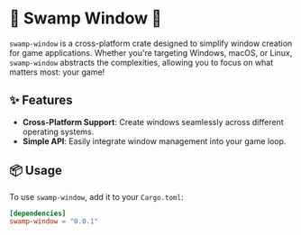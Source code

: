 # 🌿 Swamp Window 🌿

`swamp-window` is a cross-platform crate designed to simplify window creation for game applications. 
Whether you're targeting Windows, macOS, or Linux, `swamp-window` abstracts the complexities,
allowing you to focus on what matters most: your game!

## ✨ Features

- **Cross-Platform Support**: Create windows seamlessly across different operating systems.
- **Simple API**: Easily integrate window management into your game loop.

## 📦 Usage

To use `swamp-window`, add it to your `Cargo.toml`:

```toml
[dependencies]
swamp-window = "0.0.1"
```
